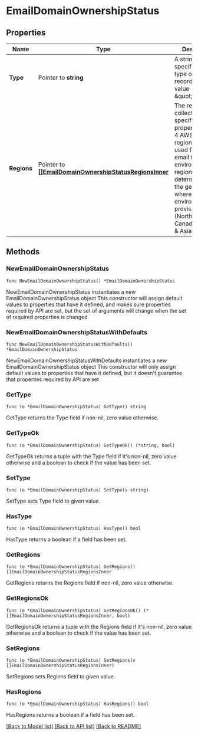 # EmailDomainOwnershipStatus

## Properties

Name | Type | Description | Notes
------------ | ------------- | ------------- | -------------
**Type** | Pointer to **string** | A string that specifies the type of DNS record, with the value \&quot;TXT\&quot;. | [optional] [readonly] 
**Regions** | Pointer to [**[]EmailDomainOwnershipStatusRegionsInner**](EmailDomainOwnershipStatusRegionsInner.md) | The regions collection specifies the properties for the 4 AWS SES regions that are used for sending email for the environment. The regions are determined by the geography where this environment was provisioned (North America, Canada, Europe &amp; Asia-Pacific). | [optional] [readonly] 

## Methods

### NewEmailDomainOwnershipStatus

`func NewEmailDomainOwnershipStatus() *EmailDomainOwnershipStatus`

NewEmailDomainOwnershipStatus instantiates a new EmailDomainOwnershipStatus object
This constructor will assign default values to properties that have it defined,
and makes sure properties required by API are set, but the set of arguments
will change when the set of required properties is changed

### NewEmailDomainOwnershipStatusWithDefaults

`func NewEmailDomainOwnershipStatusWithDefaults() *EmailDomainOwnershipStatus`

NewEmailDomainOwnershipStatusWithDefaults instantiates a new EmailDomainOwnershipStatus object
This constructor will only assign default values to properties that have it defined,
but it doesn't guarantee that properties required by API are set

### GetType

`func (o *EmailDomainOwnershipStatus) GetType() string`

GetType returns the Type field if non-nil, zero value otherwise.

### GetTypeOk

`func (o *EmailDomainOwnershipStatus) GetTypeOk() (*string, bool)`

GetTypeOk returns a tuple with the Type field if it's non-nil, zero value otherwise
and a boolean to check if the value has been set.

### SetType

`func (o *EmailDomainOwnershipStatus) SetType(v string)`

SetType sets Type field to given value.

### HasType

`func (o *EmailDomainOwnershipStatus) HasType() bool`

HasType returns a boolean if a field has been set.

### GetRegions

`func (o *EmailDomainOwnershipStatus) GetRegions() []EmailDomainOwnershipStatusRegionsInner`

GetRegions returns the Regions field if non-nil, zero value otherwise.

### GetRegionsOk

`func (o *EmailDomainOwnershipStatus) GetRegionsOk() (*[]EmailDomainOwnershipStatusRegionsInner, bool)`

GetRegionsOk returns a tuple with the Regions field if it's non-nil, zero value otherwise
and a boolean to check if the value has been set.

### SetRegions

`func (o *EmailDomainOwnershipStatus) SetRegions(v []EmailDomainOwnershipStatusRegionsInner)`

SetRegions sets Regions field to given value.

### HasRegions

`func (o *EmailDomainOwnershipStatus) HasRegions() bool`

HasRegions returns a boolean if a field has been set.


[[Back to Model list]](../README.md#documentation-for-models) [[Back to API list]](../README.md#documentation-for-api-endpoints) [[Back to README]](../README.md)



